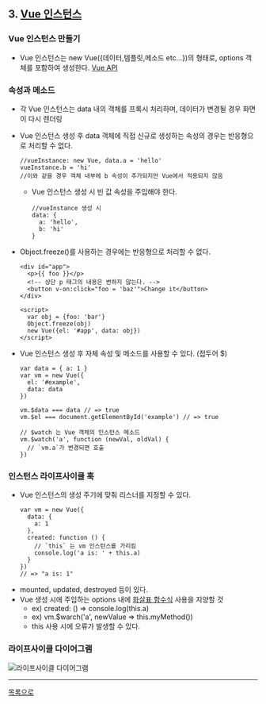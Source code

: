 ## 3. [Vue 인스턴스](https://kr.vuejs.org/v2/guide/instance.html)
### Vue 인스턴스 만들기
* Vue 인스턴스는 new Vue({데이터,템플릿,메소드 etc...})의 형태로, options 객체를 포함하여 생성한다. [Vue API](https://kr.vuejs.org/v2/api/)
### 속성과 메소드
* 각 Vue 인스턴스는 data 내의 객체를 프록시 처리하며, 데이터가 변경될 경우 화면이 다시 렌더링
* Vue 인스턴스 생성 후 data 객체에 직접 신규로 생성하는 속성의 경우는 반응형으로 처리할 수 없다.
    ```
    //vueInstance: new Vue, data.a = 'hello'
    vueInstance.b = 'hi'
    //이와 같을 경우 객체 내부에 b 속성이 추가되지만 Vue에서 적용되지 않음
    ```
    + Vue 인스턴스 생성 시 빈 값 속성을 주입해야 한다.
        ```
        //vueInstance 생성 시
        data: {
          a: 'hello',
          b: 'hi'
        }
        ```
* Object.freeze()를 사용하는 경우에는 반응형으로 처리할 수 없다.
    ```
    <div id="app">
      <p>{{ foo }}</p>
      <!-- 상단 p 태그의 내용은 변하지 않는다. -->
      <button v-on:click="foo = 'baz'">Change it</button>
    </div>

    <script>
      var obj = {foo: 'bar'}
      Object.freeze(obj)    
      new Vue({el: '#app', data: obj})
    </script>
    ```

* Vue 인스턴스 생성 후 자체 속성 및 메소드를 사용할 수 있다. (접두어 $)
    ```
    var data = { a: 1 }
    var vm = new Vue({
      el: '#example',
      data: data
    })

    vm.$data === data // => true
    vm.$el === document.getElementById('example') // => true

    // $watch 는 Vue 객체의 인스턴스 메소드
    vm.$watch('a', function (newVal, oldVal) {
      // `vm.a`가 변경되면 호출
    })
    ```
### 인스턴스 라이프사이클 훅
* Vue 인스턴스의 생성 주기에 맞춰 리스너를 지정할 수 있다.
    ```
    var vm = new Vue({
      data: {
        a: 1
      },
      created: function () {
        // `this` 는 vm 인스턴스를 가리킴
        console.log('a is: ' + this.a)
      }
    })
    // => "a is: 1"
    ```
* mounted, updated, destroyed 등이 있다.
* Vue 생성 시에 주입하는 options 내에 [화살표 함수식](https://developer.mozilla.org/ko/docs/Web/JavaScript/Reference/Functions/%EC%95%A0%EB%A1%9C%EC%9A%B0_%ED%8E%91%EC%85%98) 사용을 지양할 것
  - ex) created: () => console.log(this.a)
  - ex) vm.$warch('a', newValue => this.myMethod())
  - this 사용 시에 오류가 발생할 수 있다.
### 라이프사이클 다이어그램
![라이프사이클 다이어그램](https://kr.vuejs.org/images/lifecycle.png)
***
[목록으로](https://github.com/gh-shin/vue-doc-summary)
